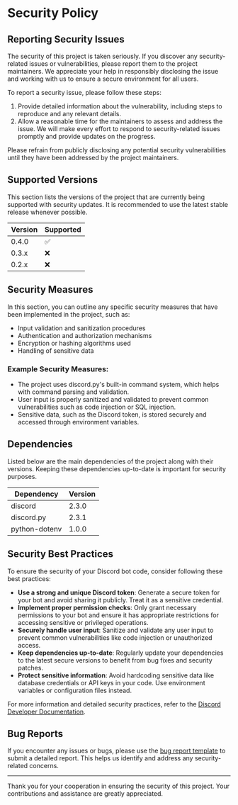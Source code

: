 # Security Policy

## Reporting Security Issues

The security of this project is taken seriously. If you discover any security-related issues or vulnerabilities, please report them to the project maintainers. We appreciate your help in responsibly disclosing the issue and working with us to ensure a secure environment for all users.

To report a security issue, please follow these steps:

1. Provide detailed information about the vulnerability, including steps to reproduce and any relevant details.
2. Allow a reasonable time for the maintainers to assess and address the issue. We will make every effort to respond to security-related issues promptly and provide updates on the progress.

Please refrain from publicly disclosing any potential security vulnerabilities until they have been addressed by the project maintainers.

## Supported Versions

This section lists the versions of the project that are currently being supported with security updates. It is recommended to use the latest stable release whenever possible.

| Version   | Supported          |
| --------- | ------------------ |
| 0.4.0     | :white_check_mark: |
| 0.3.x     | :x:                |
| 0.2.x     | :x:                |

## Security Measures

In this section, you can outline any specific security measures that have been implemented in the project, such as:

- Input validation and sanitization procedures
- Authentication and authorization mechanisms
- Encryption or hashing algorithms used
- Handling of sensitive data

### Example Security Measures:

- The project uses discord.py's built-in command system, which helps with command parsing and validation.
- User input is properly sanitized and validated to prevent common vulnerabilities such as code injection or SQL injection.
- Sensitive data, such as the Discord token, is stored securely and accessed through environment variables.

## Dependencies

Listed below are the main dependencies of the project along with their versions. Keeping these dependencies up-to-date is important for security purposes.

| Dependency        | Version  |
| ----------------- | -------- |
| discord           | 2.3.0    |
| discord.py        | 2.3.1    |
| python-dotenv     | 1.0.0   |

## Security Best Practices

To ensure the security of your Discord bot code, consider following these best practices:

- **Use a strong and unique Discord token**: Generate a secure token for your bot and avoid sharing it publicly. Treat it as a sensitive credential.
- **Implement proper permission checks**: Only grant necessary permissions to your bot and ensure it has appropriate restrictions for accessing sensitive or privileged operations.
- **Securely handle user input**: Sanitize and validate any user input to prevent common vulnerabilities like code injection or unauthorized access.
- **Keep dependencies up-to-date**: Regularly update your dependencies to the latest secure versions to benefit from bug fixes and security patches.
- **Protect sensitive information**: Avoid hardcoding sensitive data like database credentials or API keys in your code. Use environment variables or configuration files instead.

For more information and detailed security practices, refer to the [Discord Developer Documentation](https://discord.com/developers/docs/intro).

## Bug Reports

If you encounter any issues or bugs, please use the [bug report template](https://github.com/Nakuru-Nick/LFG-Warframe/blob/master/.github/ISSUE_TEMPLATE/bug_report.md) to submit a detailed report. This helps us identify and address any security-related concerns.

---

Thank you for your cooperation in ensuring the security of this project. Your contributions and assistance are greatly appreciated.
